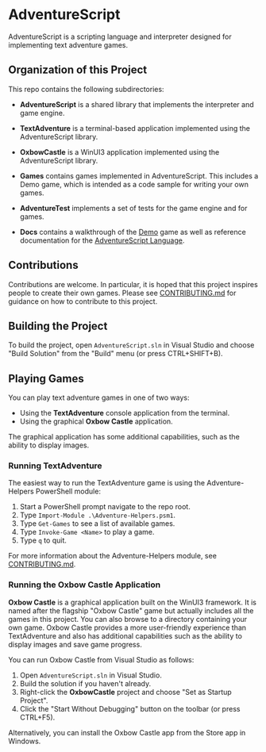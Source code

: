 # AdventureScript

AdventureScript is a scripting language and interpreter designed for implementing text
adventure games.

## Organization of this Project

This repo contains the following subdirectories:

- **AdventureScript** is a shared library that implements the interpreter and game
  engine.

- **TextAdventure** is a terminal-based application implemented using the
  AdventureScript library.

- **OxbowCastle** is a WinUI3 application implemented using the AdventureScript library.

- **Games** contains games implemented in AdventureScript. This includes a Demo game,
  which is intended as a code sample for writing your own games.

- **AdventureTest** implements a set of tests for the game engine and for games.

- **Docs** contains a walkthrough of the [Demo](Docs/Demo.md) game as well as reference
  documentation for the [AdventureScript Language](Docs/AdventureScript-Language.md).

## Contributions

Contributions are welcome. In particular, it is hoped that this project inspires people to
create their own games. Please see [CONTRIBUTING.md](CONTRIBUTING.md) for guidance on how
to contribute to this project.

## Building the Project

To build the project, open `AdventureScript.sln` in Visual Studio and choose "Build Solution"
from the "Build" menu (or press CTRL+SHIFT+B).

## Playing Games

You can play text adventure games in one of two ways:

- Using the **TextAdventure** console application from the terminal.
- Using the graphical **Oxbow Castle** application.

The graphical application has some additional capabilities, such as the ability to display
images.

### Running TextAdventure

The easiest way to run the TextAdventure game is using the Adventure-Helpers PowerShell
module:

1. Start a PowerShell prompt navigate to the repo root.
2. Type `Import-Module .\Adventure-Helpers.psm1`.
3. Type `Get-Games` to see a list of available games.
4. Type `Invoke-Game <Name>` to play a game.
5. Type `q` to quit.

For more information about the Adventure-Helpers module, see [CONTRIBUTING.md](CONTRIBUTING.md).

### Running the Oxbow Castle Application

**Oxbow Castle** is a graphical application built on the WinUI3 framework. It is named
after the flagship "Oxbow Castle" game but actually includes all the games in this project.
You can also browse to a directory containing your own game. Oxbow Castle provides a more
user-friendly experience than TextAdventure and also has additional capabilities such as
the ability to display images and save game progress.

You can run Oxbow Castle from Visual Studio as follows:

1. Open `AdventureScript.sln` in Visual Studio.
2. Build the solution if you haven't already.
3. Right-click the **OxbowCastle** project and choose "Set as Startup Project".
4. Click the "Start Without Debugging" button on the toolbar (or press CTRL+F5).

Alternatively, you can install the Oxbow Castle app from the Store app in Windows.
